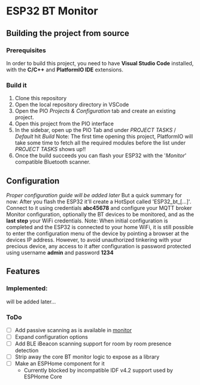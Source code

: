 # ESP32 BT Monitor


## Building the project from source
### Prerequisites
In order to build this project, you need to have __Visual Studio Code__ installed, with the __C/C++__ and __PlatformIO IDE__ extensions.

### Build it
1. Clone this repository
2. Open the local repository directory in VSCode
3. Open the PIO _Projects & Configuration_ tab and create an existing project.
4. Open this project from the PIO interface
5. In the sidebar, open up the PIO Tab and under _PROJECT TASKS_ / _Default_ hit _Build_
	Note: The first time opening this project, PlatformIO will take some time to fetch all the required modules before the list under _PROJECT TASKS_ shows up!!
6. Once the build succeeds you can flash your ESP32 with the '_Monitor_' compatible Bluetooth scanner.

## Configuration
_Proper configuration guide will be added later_
But a quick summary for now:
After you flash the ESP32 it'll create a HotSpot called 'ESP32_bt_[...]'. Connect to it using credentials __abc45678__ and configure your MQTT broker Monitor configuration, optionally the BT devices to be monitored, and as the __last step__ your WiFi credentials.
Note: When initial configuration is completed and the ESP32 is connected to your home WiFi, it is still possible to enter the configuration menu of the device by pointing a browser at the devices IP address. However, to avoid unauthorized tinkering with your precious device, any access to it after configuration is password protected using username __admin__ and password __1234__ 
## Features
### Implemented:
will be added later...

### ToDo
- [ ] Add passive scanning as is available in [monitor](https://github.com/andrewjfreyer/monitor)
- [ ] Expand configuration options
- [ ] Add BLE iBeacon scanning support for room by room presence detection
- [ ] Strip away the core BT monitor logic to expose as a library
- [ ] Make an ESPHome component for it
	- Currently blocked by incompatible IDF v4.2 support used by ESPHome Core
 
